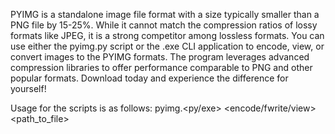 PYIMG is a standalone image file format with a size typically smaller than a PNG file by 15-25%. While it cannot match the compression ratios of lossy formats like JPEG, it is a strong competitor among lossless formats. You can use either the pyimg.py script or the .exe CLI application to encode, view, or convert images to the PYIMG formats. The program leverages advanced compression libraries to offer performance comparable to PNG and other popular formats. Download today and experience the difference for yourself!

Usage for the scripts is as follows:
pyimg.<py/exe> <encode/fwrite/view> <path_to_file>

